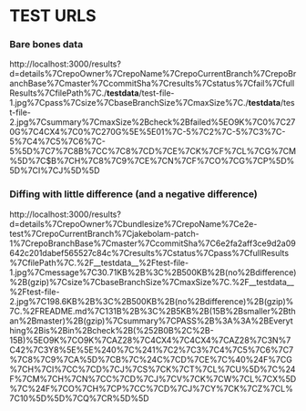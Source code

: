 # TEST URLS
### Bare bones data
http://localhost:3000/results?d=details%7CrepoOwner%7CrepoName%7CrepoCurrentBranch%7CrepoBranchBase%7Cmaster%7CcommitSha%7Cresults%7Cstatus%7Cfail%7CfullResults%7CfilePath%7C./__testdata__/test-file-1.jpg%7Cpass%7Csize%7CbaseBranchSize%7CmaxSize%7C./__testdata__/test-file-2.jpg%7Csummary%7CmaxSize%2Bcheck%2Bfailed%5EO9K%7C0%7C270G%7C4CX4%7C0%7C270G%5E%5E$0%7C$1%7C-5%7C2%7C-5%7C3%7C-5%7C4%7C5%7C6%7C-5%5D%7C7%7C$8%7C9%7CA%7C@$B%7CC%7C8%7CD%7CE%7CK%7CF%7CL%7CG%7CM%5D%7C$B%7CH%7C8%7C9%7CE%7CN%7CF%7CO%7CG%7CP%5D%5D%7CI%7CJ%5D%5D

### Diffing with little difference (and a negative difference)
http://localhost:3000/results?d=details%7CrepoOwner%7Cbundlesize%7CrepoName%7Ce2e-test%7CrepoCurrentBranch%7Cjakebolam-patch-1%7CrepoBranchBase%7Cmaster%7CcommitSha%7C6e2fa2aff3ce9d2a09642c201dabef565527c84c%7Cresults%7Cstatus%7Cpass%7CfullResults%7CfilePath%7C.%2F__testdata__%2Ftest-file-1.jpg%7Cmessage%7C30.71KB%2B%3C%2B500KB%2B(no%2Bdifference)%2B(gzip)%7Csize%7CbaseBranchSize%7CmaxSize%7C.%2F__testdata__%2Ftest-file-2.jpg%7C198.6KB%2B%3C%2B500KB%2B(no%2Bdifference)%2B(gzip)%7C.%2FREADME.md%7C131B%2B%3C%2B5KB%2B(15B%2Bsmaller%2Bthan%2Bmaster)%2B(gzip)%7Csummary%7CPASS%2B%3A%3A%2BEverything%2Bis%2Bin%2Bcheck%2B(%252B0B%2C%2B-15B)%5EO9K%7CO9K%7CAZ28%7C4CX4%7C4CX4%7CAZ28%7C3N%7C42%7C3Y8%5E%5E%240%7C%241%7C2%7C3%7C4%7C5%7C6%7C7%7C8%7C9%7CA%5D%7CB%7C%24C%7CD%7CE%7C%40%24F%7CG%7CH%7CI%7CC%7CD%7CJ%7CS%7CK%7CT%7CL%7CU%5D%7C%24F%7CM%7CH%7CN%7CC%7CD%7CJ%7CV%7CK%7CW%7CL%7CX%5D%7C%24F%7CO%7CH%7CP%7CC%7CD%7CJ%7CY%7CK%7CZ%7CL%7C10%5D%5D%7CQ%7CR%5D%5D
